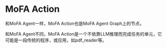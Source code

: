# MoFA Action

和MoFA Agent一样，MoFA Action也是MoFA Agent Graph上的节点。

和MoFA Agent不同，MoFA Action是一个不依靠LLM推理而完成任务的单元，它可能是一段传统的程序，或应用，如pdf_reader等。